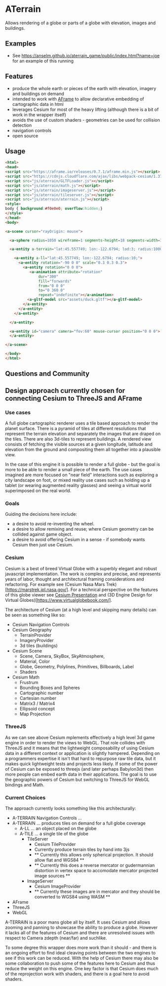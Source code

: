 # ATerrain

Allows rendering of a globe or parts of a globe with elevation, images and buildings.

## Examples

  - See https://anselm.github.io/aterrain_game/public/index.html?name=joe for an example of this running

## Features

  - produce the whole earth or pieces of the earth with elevation, imagery and buildings on demand
  - intended to work with <a href="http://github.com/aframevr">AFrame</a> to allow declarative embedding of cartographic data in html
  - leverages Cesium for most of the heavy lifting (although there is a bit of work in the wrapper itself)
  - avoids the use of custom shaders - geometries can be used for collision detection
  - navigation controls
  - open source

## Usage

```html
<html>
<head>
<script src="https://aframe.io/releases/0.7.1/aframe.min.js"></script>
<script src="https://cdnjs.cloudflare.com/ajax/libs/webpack-cesium/1.37.0/webpack.cesium.js"></script>
<script src="js/aterrain/GLTFLoader.js"></script>
<script src="js/aterrain/math.js"></script>
<script src="js/aterrain/imageserver.js"></script>
<script src="js/aterrain/tileserver.js"></script>
<script src="js/aterrain/aterrain.js"></script>
<style>
body { background:#f0e0e0; overflow:hidden;}
</style>
</head>
<body>

<a-scene cursor="rayOrigin: mouse">

  <a-sphere radius=1050 wireframe=1 segments-height=18 segments-width=36></a-sphere>

  <a-entity a-terrain="lat:45.557749; lon:-122.6794; lod:3; radius:1000; elevation:263727982">

    <a-entity a-ll="lat:45.557749; lon:-122.6794; radius:10;">
      <a-entity rotation="-90 0 0" scale="0.3 0.3 0.3">
        <a-entity rotation="0 0 0">
           <a-animation attribute="rotation"
               dur="300"
               fill="forwards"
               from="0 0 0"
               to="0 360 0"
               repeat="indefinite"></a-animation>
          <a-gltf-model src="assets/duck.gltf"></a-gltf-model>
        </a-entity>
      </a-entity>
    </a-entity>

  </a-entity>

  <a-entity id="camera" camera="fov:60" mouse-cursor position="0 0 0">
  </a-entity>

</a-scene>

</body>
</html>
```

## Questions and Community

## Design approach currently chosen for connecting **Cesium** to **ThreeJS and AFrame**

### Use cases

A full globe cartographic renderer uses a tile based approach to render the planet surface. There is a pyramid of tiles at different resolutions that represent the terrain elevation and separately the images that are draped on the tiles. There are also 3d-tiles to represent buildings. A rendered view consists of fetching the visible sources at a given longitude, latitude and elevation from the ground and compositing them all together into a plausible view.

In the case of this engine it is possible to render a full globe - but the goal is more to be able to render a small piece of the earth. The use cases imagined are more focused on "near field" interactions such as exploring a city landscape on foot, or mixed reality use cases such as holding up a tablet (or wearing augmented reality glasses) and seeing a virtual world superimposed on the real world.

### Goals

Guiding the decisions here include:

- a desire to avoid re-inventing the wheel.
- a desire to allow remixing and reuse; where Cesium geometry can be collided against game object.
- a desire to avoid offering Cesium in a sense - if somebody wants Cesium then just use Cesium.

### Cesium

Cesium is a best of breed Virtual Globe with a superbly elegant and robust javascript implementation. The work is complex and precise, and represents years of labor, thought and architectural framing considerations and refactoring. For example see (Cesium Nasa Mars Trek)[https://marstrek.jpl.nasa.gov/]. For a technical perspective on the features of this globe viewer see [Cesium Presentation](https://cesium.com/presentations) and (3D Engine Design for Virtual Globes)[https://www.virtualglobebook.com/].

The architecture of Cesium (at a high level and skipping many details) can be seen as something like so:

  - Cesium Navigation Controls
  - Cesium Geography
    - TerrainProvider
    - ImageryProvider
    - 3d tiles (buildings)
  - Cesium Scene
    - Scene, Camera, SkyBox, SkyAtmosphere, 
    - Material, Color
    - Globe, Geometry, Polylines, Primitives, Billboards, Label
    - Shaders
  - Cesium Math
    - Frustrum
    - Bounding Boxes and Spheres
    - Cartographic number
    - Cartesian number
    - Matrix3 / Matrix4
    - Ellipsoid concept
    - Map Projection

### ThreeJS

As we can see above Cesium mplements effectively a high level 3d game engine in order to render the views to WebGL. That role collides with ThreeJS and it means that the lightweight composability of using Cesium data in a different context or application is slightly hampered. Depending on a programmers expertise it isn't that hard to repurpose raw tile data, but it makes quick lightweight tests and projects less likely. If some of the power of Cesium can be exposed to threejs (and later perhaps Babylon3d) then more people can embed earth data in their applications. The goal is to use the geographic powers of Cesium but switching to ThreeJS for WebGL bindings and Math.

### Current Choices

The approach currently looks something like this architecturally:

  - A-TERRAIN Navigation Controls ...
  - A-TERRAIN ... produces tiles on demand for a full globe coverage
    - A-LL ... an object placed on the globe
    - A-TILE ... a single tile of the globe
      - TileServer
        - Cesium TileProvider
        - Currently produce terrain tiles by hand into 3js
        - ** Currently this allows only spherical projection. It should allow flat and WGS84 **
        - ** Currently this does a reverse mercator or gudermannian distortion in vertex space to accomodate mercator projected image sources **
      - ImageServer
        - Cesium ImageProvider
        - ** Currently these images are in mercator and they should be converted to WGS84 using WASM **
  - AFrame
  - ThreeJS
  - WebGL

A-TERRAIN is a poor mans globe all by itself. It uses Cesium and allows zooming and panning to showcase the ability to produce a globe. However it lacks all of the features of Cesium and there are unresolved issues with respect to Camera zdepth (near/far) and suchlike.

To some degree this wrapper does more work than it should - and there is an ongoing effort to find ideal cleaving points between the two engines to see if this work can be reduced. With the help of Cesium there may also be some collaboration to push some of the features here to Cesium and thus reduce the weight on this engine. One key factor is that Cesium does much of the reprojection work with shaders, and there is a goal here to avoid shaders.


